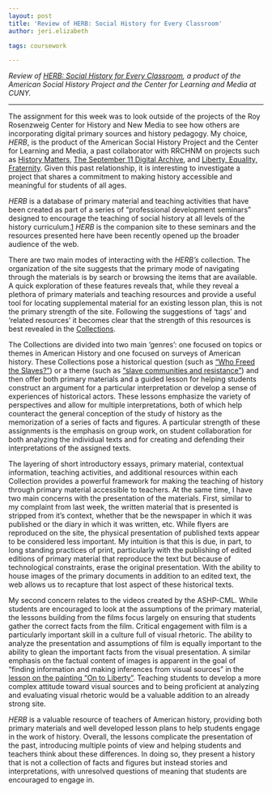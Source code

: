 ```yaml
---
layout: post
title: 'Review of HERB: Social History for Every Classroom'
author: jeri.elizabeth

tags: coursework

---
```

*Review of [HERB: Social History for Every Classroom][1], a product of the American Social History Project and the Center for Learning and Media at CUNY.*

* * *

The assignment for this week was to look outside of the projects of the Roy Rosenzweig Center for History and New Media to see how others are incorporating digital primary sources and history pedagogy. My choice, *HERB*, is the product of the American Social History Project and the Center for Learning and Media, a past collaborator with RRCHNM on projects such as [History Matters][2], [The September 11 Digital Archive][3], and [Liberty, Equality, Fraternity][4]. Given this past relationship, it is interesting to investigate a project that shares a commitment to making history accessible and meaningful for students of all ages.

*HERB* is a database of primary material and teaching activities that have been created as part of a series of &#8220;professional development seminars&#8221; designed to encourage the teaching of social history at all levels of the history curriculum.[1][5] *HERB* is the companion site to these seminars and the resources presented here have been recently opened up the broader audience of the web.

There are two main modes of interacting with the *HERB&#8217;s* collection. The organization of the site suggests that the primary mode of navigating through the materials is by search or browsing the items that are available. A quick exploration of these features reveals that, while they reveal a plethora of primary materials and teaching resources and provide a useful tool for locating supplemental material for an existing lesson plan, this is not the primary strength of the site. Following the suggestions of &#8216;tags&#8217; and &#8216;related resources&#8217; it becomes clear that the strength of this resources is best revealed in the [Collections][6].

The Collections are divided into two main &#8216;genres&#8217;: one focused on topics or themes in American History and one focused on surveys of American history. These Collections pose a historical question (such as [&#8220;Who Freed the Slaves?&#8221;][7]) or a theme (such as [&#8220;slave communities and resistance&#8221;][8]) and then offer both primary materials and a guided lesson for helping students construct an argument for a particular interpretation or develop a sense of experiences of historical actors. These lessons emphasize the variety of perspectives and allow for multiple interpretations, both of which help counteract the general conception of the study of history as the memorization of a series of facts and figures. A particular strength of these assignments is the emphasis on group work, on student collaboration for both analyzing the individual texts and for creating and defending their interpretations of the assigned texts.

The layering of short introductory essays, primary material, contextual information, teaching activities, and additional resources within each Collection provides a powerful framework for making the teaching of history through primary material accessible to teachers. At the same time, I have two main concerns with the presentation of the materials. First, similar to my complaint from last week, the written material that is presented is stripped from it&#8217;s context, whether that be the newspaper in which it was published or the diary in which it was written, etc. While flyers are reproduced on the site, the physical presentation of published texts appear to be considered less important. My intuition is that this is due, in part, to long standing practices of print, particularly with the publishing of edited editions of primary material that reproduce the text but because of technological constraints, erase the original presentation. With the ability to house images of the primary documents in addition to an edited text, the web allows us to recapture that lost aspect of these historical texts.

My second concern relates to the videos created by the ASHP-CML. While students are encouraged to look at the assumptions of the primary material, the lessons building from the films focus largely on ensuring that students gather the correct facts from the film. Critical engagement with film is a particularly important skill in a culture full of visual rhetoric. The ability to analyze the presentation and assumptions of film is equally important to the ability to glean the important facts from the visual presentation. A similar emphasis on the factual content of images is apparent in the goal of &#8220;finding information and making inferences from visual sources&#8221; in the [lesson on the painting &#8220;On to Liberty&#8221;][9]. Teaching students to develop a more complex attitude toward visual sources and to being proficient at analyzing and evaluating visual rhetoric would be a valuable addition to an already strong site.

*HERB* is a valuable resource of teachers of American history, providing both primary materials and well developed lesson plans to help students engage in the work of history. Overall, the lessons complicate the presentation of the past, introducing multiple points of view and helping students and teachers think about these differences. In doing so, they present a history that is not a collection of facts and figures but instead stories and interpretations, with unresolved questions of meaning that students are encouraged to engage in.

 [1]: http://herb.ashp.cuny.edu/
 [2]: http://historymatters.gmu.edu/
 [3]: http://911digitalarchive.org/
 [4]: http://chnm.gmu.edu/revolution/
 [5]: http://ashp.cuny.edu/teaching-and-learning/herb/
 [6]: http://herb.ashp.cuny.edu/exhibits
 [7]: http://herb.ashp.cuny.edu/exhibits/show/who-freed-the-slaves
 [8]: http://herb.ashp.cuny.edu/exhibits/show/slavecommunities
 [9]: http://herb.ashp.cuny.edu/exhibits/show/who-freed-the-slaves/teaching-activities/lil-contraband
